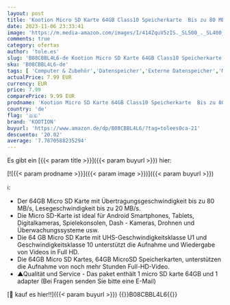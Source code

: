 ```yaml
---
layout: post
title: 'Kootion Micro SD Karte 64GB Class10 Speicherkarte  Bis zu 80 MB/s Lesegeschwindigkeit  MicroSDXC Card Memory Karte A1 U1 UHS-I MicroSD Karte für Kameras Handy Tablets Android'
date: 2023-11-06 23:33:41
image: 'https://m.media-amazon.com/images/I/414ZquV5zIS._SL500_._SL400_.jpg'
comments: true
category: ofertas
author: 'tole.es'
slug: 'B08CBBL4L6-de Kootion Micro SD Karte 64GB Class10 Speicherkarte Bis zu...'
sku: 'B08CBBL4L6-de'
tags: [ 'Computer & Zubehör','Datenspeicher','Externe Datenspeicher','Micro SD Speicherkarten','Speicherkarten','kootion','🇩🇪', ]
actualPrice: 7.99 EUR
currency: EUR
price: 7.99
comparePrice: 9.99 EUR
prodname: 'Kootion Micro SD Karte 64GB Class10 Speicherkarte  Bis zu 80 MB/s Lesegeschwindigkeit  MicroSDXC Card Memory Karte A1 U1 UHS-I MicroSD Karte für Kameras Handy Tablets Android'
country: 'de'
flag: '🇩🇪'
brand: 'KOOTION'
buyurl: 'https://www.amazon.de/dp/B08CBBL4L6/?tag=tolees0ca-21'
descuento: '20.02'
average: '7.7870588235294'
---
```


Es gibt ein [{{< param title >}}]({{< param buyurl >}}) hier:

[![{{< param prodname >}}]({{< param image >}})]({{< param buyurl >}})

ℹ️:

- Der 64GB Micro SD Karte mit Übertragungsgeschwindigkeit bis zu 80 MB/s, Lesegeschwindigkeit bis zu 20 MB/s.
- Die Micro SD-Karte ist ideal für Android Smartphones, Tablets, Digitalkameras, Spielekonsolen, Dash - Kameras, Drohnen und Überwachungssysteme usw.
- Die 64 GB Micro SD Karte mit UHS-Geschwindigkeitsklasse U1 und Geschwindigkeitsklasse 10 unterstützt die Aufnahme und Wiedergabe von Videos in Full HD.
- Die 64GB Micro SD Kartes, 64GB MicroSD Speicherkarten, unterstützen die Aufnahme von noch mehr Stunden Full-HD-Video.
- ▲Qualität und Service - Das paket enthält 1 micro SD karte 64GB und 1 adapter (Bei Fragen senden Sie bitte eine E-Mail)

[🛒 kauf es hier!!]({{< param buyurl >}})
{{<world>}}B08CBBL4L6{{</world>}}
